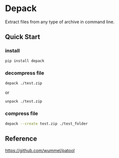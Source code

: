 # Depack

Extract files from any type of archive in command line.

## Quick Start
### install
```bash
pip install depack
```

### decompress file
```bash
depack ./test.zip
```
or
```bash
unpack ./test.zip
```

### compress file
```bash
depack --create test.zip ./test_folder
```

## Reference
https://github.com/wummel/patool